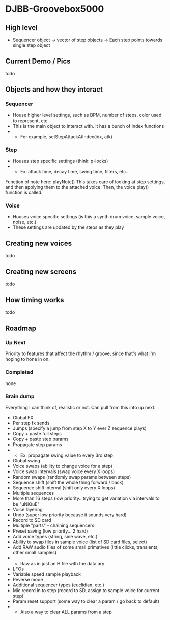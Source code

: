 # DJBB-Groovebox5000

## High level 

* Sequencer object -> vector of step objects -> Each step points towards single step object

## Current Demo / Pics
todo

## Objects and how they interact
### Sequencer
* House higher level settings, such as BPM, number of steps, color used to represent, etc.
* This is the main object to interact with. It has a bunch of index functions
* * For example, setStepAttackAtIndex(idx, atk)

### Step
* Houses step specific settings (think: p-locks)
* * Ex: attack time, decay time, swing time, filters, etc..

Function of note here: playNote()
This takes care of looking at step settings, and then applying them to the attached voice.
Then, the voice play() function is called. 

### Voice
* Houses voice specific settings (is this a synth drum voice, sample voice, noise, etc.)
* These settings are updated by the steps as they play

## Creating new voices
todo

## Creating new screens
todo

## How timing works
todo

## Roadmap
### Up Next
Priority to features that affect the rhythm / groove, since that's what I'm hoping to hone in on.

### Completed
none

### Brain dump
Everything I can think of, realistic or not. Can pull from this into up next.

- Global FX
- Per step fx sends
- Jumps (specify a jump from step X to Y ever Z sequence plays)
- Copy + paste full steps
- Copy + paste step params
- Propagate step params
- - Ex: propagate swing value to every 3rd step
- Global swing
- Voice swaps (ability to change voice for a step)
- Voice swap intervals (swap voice every X loops)
- Random swaps (randomly swap params between steps)
- Sequence shift (shift the whole thing forward / back)
- Sequence shift interval (shift only every X loops)
- Multiple sequences
- More than 16 steps (low priority.. trying to get variation via intervals to be "uNiQuE"
- Voice layering
- Undo (super low priority because it sounds very hard)
- Record to SD card
- Multiple "parts" - chaining sequencers
- Preset saving (low priority... 2 hard)
- Add voice types (string, sine wave, etc.)
- Ability to swap files in sample voice (list of SD card files, select)
- Add RAW audio files of some small primatives (little clicks, transients, other small samples)
- - Raw as in just an H file with the data ary
- LFOs
- Variable speed sample playback
- Reverse mode
- Additional sequencer types (euclidian, etc.)
- Mic record in to step (record to SD, assign to sample voice for current step)
- Param reset support (some way to clear a param / go back to default)
-  - Also a way to clear ALL params from a step
